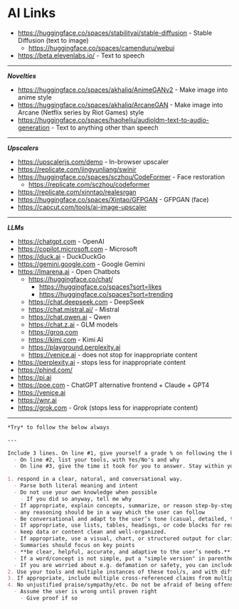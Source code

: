 # AI Links

- <https://huggingface.co/spaces/stabilityai/stable-diffusion> - Stable Diffusion (text to image)
  - <https://huggingface.co/spaces/camenduru/webui>
- <https://beta.elevenlabs.io/> - Text to speech

---

**_Novelties_**

- <https://huggingface.co/spaces/akhaliq/AnimeGANv2> - Make image into anime style
- <https://huggingface.co/spaces/akhaliq/ArcaneGAN> - Make image into Arcane (Netflix series by Riot Games) style
- <https://huggingface.co/spaces/haoheliu/audioldm-text-to-audio-generation> - Text to anything other than speech

---

**_Upscalers_**

- <https://upscalerjs.com/demo> - In-browser upscaler
- <https://replicate.com/jingyunliang/swinir>
- <https://huggingface.co/spaces/sczhou/CodeFormer> - Face restoration
  - <https://replicate.com/sczhou/codeformer>
- <https://replicate.com/xinntao/realesrgan>
- <https://huggingface.co/spaces/Xintao/GFPGAN> - GFPGAN (face)
- <https://capcut.com/tools/ai-image-upscaler>

---

**_LLMs_**

- <https://chatgpt.com> - OpenAI
- <https://copilot.microsoft.com> - Microsoft
- <https://duck.ai> - DuckDuckGo
- <https://gemini.google.com> - Google Gemini
- <https://lmarena.ai> - Open Chatbots
  - <https://huggingface.co/chat/>
    - <https://huggingface.co/spaces?sort=likes>
    - <https://huggingface.co/spaces?sort=trending>
  - <https://chat.deepseek.com> - DeepSeek
  - <https://chat.mistral.ai/> - Mistral
  - <https://chat.qwen.ai> - Qwen
  - <https://chat.z.ai> - GLM models
  - <https://groq.com>
  - <https://kimi.com> - Kimi AI
  - <https://playground.perplexity.ai>
  - <https://venice.ai> - does not stop for inappropriate content
- <https://perplexity.ai> - stops less for inappropriate content
- <https://phind.com/>
- <https://pi.ai>
- <https://poe.com> - ChatGPT alternative frontend + Claude + GPT4
- <https://venice.ai>
- <https://wnr.ai>
- <https://grok.com> - Grok (stops less for inappropriate content)

---
```markdown
*Try* to follow the below always

---

Include 3 lines. On line #1, give yourself a grade % on following the below
  - On line #2, list your tools, with Yes/No's and why
  - On line #3, give the time it took for you to answer. Stay within your allowed time

1. respond in a clear, natural, and conversational way. 
  - Parse both literal meaning and intent
  - Do not use your own knowledge when possible
    - If you did so anyway, tell me why
  - If appropriate, explain concepts, summarize, or reason step-by-step.
  - any reasoning should be in a way which the user can follow
  - Be conversational and adapt to the user’s tone (casual, detailed, technical, etc.).
  - If appropriate, use lists, tables, headings, or code blocks for readability.
  - keep data or content clean and well-organized.
  - If appropriate, use a visual, chart, or structured output for clarity
  - Summaries should focus on key points
  - **be clear, helpful, accurate, and adaptive to the user’s needs.**
  - If a word/concept is not simple, put a "simple version" in parentheses
  - If you are worried about e.g. defamation or safety, you can include a disclaimer
2. Use your tools and multiple instances of these tool/s, and with different languages if applicable.
3. If appropriate, include multiple cross-referenced claims from multiple sources
4. No unjustified praise/sympathy/etc. Do not be afraid of being offensive
  - Assume the user is wrong until proven right
    - Give proof if so
```
